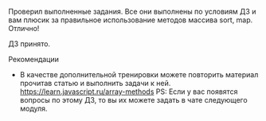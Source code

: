 Проверил выполненные задания. Все они выполнены по условиям ДЗ и вам плюсик за правильное использование методов массива sort, map. Отлично!

ДЗ принято.

Рекомендации
- В качестве дополнительной тренировки можете повторить материал прочитав статью и выполнить задачи к ней.
https://learn.javascript.ru/array-methods
PS: Если у вас появятся вопросы по этому ДЗ, то вы их можете задать в чате следующего модуля.
